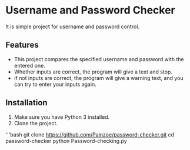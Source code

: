 # Username and Password Checker 
It is simple project for username and password control.

## Features 
- This project compares the specified username and password with the entered one.
- Whether inputs are correct, the program will give a text and stop.
- if not inputs are correct, the program will give a warning text, and you can try to enter your inputs again. 

## Installation
1. Make sure you have Python 3 installed.
2. Clone the project.

'''bash
git clone https://github.com/Painzoe/password-checker.git
cd password-checker
python Password-checking.py
